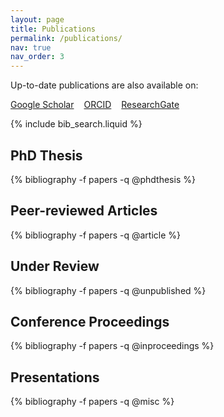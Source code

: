 ```yaml
---
layout: page
title: Publications
permalink: /publications/
nav: true
nav_order: 3
---
```


<!-- _pages/publications.md -->

<!-- External Links with Icons -->
<p>
  Up-to-date publications are also available on:
</p>
<p style="display: flex; gap: 1rem; flex-wrap: wrap; align-items: center; margin-top: 0.5em;">
  <a href="https://scholar.google.fr/citations?user=X0s6r3QAAAAJ&hl=fr" target="_blank">
    <i class="ai ai-google-scholar"></i> Google Scholar
  </a>
  <a href="https://orcid.org/0000-0002-9545-988X" target="_blank">
    <i class="ai ai-orcid"></i> ORCID
  </a>
  <a href="https://www.researchgate.net/profile/Arthur-Clerjon" target="_blank">
    <i class="ai ai-researchgate"></i> ResearchGate
  </a>
</p>

<!-- Bibsearch Feature -->
{% include bib_search.liquid %}

<div class="publications">

<h2>PhD Thesis</h2>
{% bibliography -f papers -q @phdthesis %}

<h2>Peer-reviewed Articles</h2>
{% bibliography -f papers -q @article %}

<h2>Under Review</h2>
{% bibliography -f papers -q @unpublished %}

<h2>Conference Proceedings</h2>
{% bibliography -f papers -q @inproceedings %}

<h2>Presentations</h2>
{% bibliography -f papers -q @misc %}

</div>